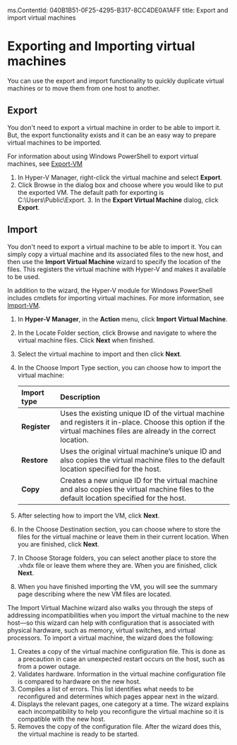 ms.ContentId: 040B1B51-0F25-4295-B317-8CC4DE0A1AFF
title: Export and import virtual machines

# Exporting and Importing virtual machines #

You can use the export and import functionality to quickly duplicate virtual machines or to move them from one host to another.

## Export ##


You don't need to export a virtual machine in order to be able to import it. But, the export functionality exists and it can be an easy way to prepare virtual machines to be imported.

For information about using Windows PowerShell to export virtual machines, see [Export-VM](https://technet.microsoft.com/library/hh848491.aspx)


1. In Hyper-V Manager, right-click the virtual machine and select **Export**.
2. Click Browse in the dialog box and choose where you would like to put the exported VM. The default path for exporting is C:\Users\Public\Export. 3. In the **Export Virtual Machine** dialog, click **Export**.

## Import ##


You don't need to export a virtual machine to be able to import it. You can simply copy a virtual machine and its associated files to the new host, and then use the **Import Virtual Machine** wizard to specify the location of the files. This registers the virtual machine with Hyper-V and makes it available to be used. 

In addition to the wizard, the Hyper-V module for Windows PowerShell includes cmdlets for importing virtual machines. For more information, see [Import-VM](https://technet.microsoft.com/library/hh848495.aspx).

1. In **Hyper-V Manager**, in the **Action** menu, click **Import Virtual Machine**.
2. In the Locate Folder section, click Browse and navigate to where the virtual machine files. Click **Next** when finished.
3. Select the virtual machine to import and then click **Next**.
4. In the Choose Import Type section, you can choose how to import the virtual machine:

	| **Import type** | **Description** |
	|:-----|:-----|
	| **Register** | Uses the existing unique ID of the virtual machine and registers it in-place. Choose this option if the virtual machines files are already in the correct location. |
	| **Restore** | Uses the original virtual machine’s unique ID and also copies the virtual machine files to the default location specified for the host. |
	| **Copy** | Creates a new unique ID for the virtual machine and also copies the virtual machine files to the default location specified for the host. |
5. After selecting how to import the VM, click **Next**.
6. In the Choose Destination section, you can choose where to store the files for the virtual machine or leave them in their current location. When you are finished, click **Next**.
7. In Choose Storage folders, you can select another place to store the .vhdx file or leave them where they are. When you are finished, click **Next**.
8. When you have finished importing the VM, you will see the summary page describing where the new VM files are located.



The Import Virtual Machine wizard also walks you through the steps of addressing incompatibilities when you import the virtual machine to the new host—so this wizard can help with configuration that is associated with physical hardware, such as memory, virtual switches, and virtual processors. To import a virtual machine, the wizard does the following:

1. Creates a copy of the virtual machine configuration file. This is done as a precaution in case an unexpected restart occurs on the host, such as from a power outage.
2. Validates hardware. Information in the virtual machine configuration file is compared to hardware on the new host.
3. Compiles a list of errors. This list identifies what needs to be reconfigured and determines which pages appear next in the wizard. 
4. Displays the relevant pages, one category at a time. The wizard explains each incompatibility to help you reconfigure the virtual machine so it is compatible with the new host. 
5. Removes the copy of the configuration file. After the wizard does this, the virtual machine is ready to be started.

